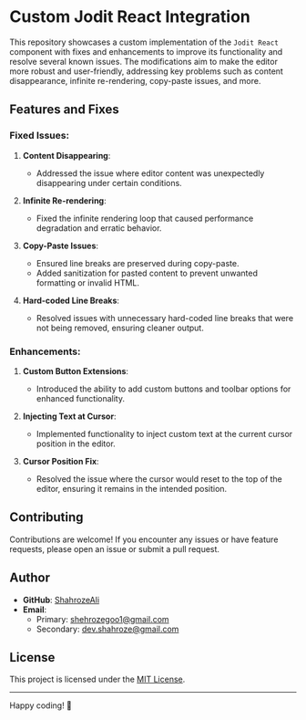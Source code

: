 
# Custom Jodit React Integration

This repository showcases a custom implementation of the `Jodit React` component with fixes and enhancements to improve its functionality and resolve several known issues. The modifications aim to make the editor more robust and user-friendly, addressing key problems such as content disappearance, infinite re-rendering, copy-paste issues, and more.

## Features and Fixes

### Fixed Issues:
1. **Content Disappearing**:
   - Addressed the issue where editor content was unexpectedly disappearing under certain conditions.

2. **Infinite Re-rendering**:
   - Fixed the infinite rendering loop that caused performance degradation and erratic behavior.

3. **Copy-Paste Issues**:
   - Ensured line breaks are preserved during copy-paste.
   - Added sanitization for pasted content to prevent unwanted formatting or invalid HTML.

4. **Hard-coded Line Breaks**:
   - Resolved issues with unnecessary hard-coded line breaks that were not being removed, ensuring cleaner output.

### Enhancements:
1. **Custom Button Extensions**:
   - Introduced the ability to add custom buttons and toolbar options for enhanced functionality.

2. **Injecting Text at Cursor**:
   - Implemented functionality to inject custom text at the current cursor position in the editor.

3. **Cursor Position Fix**:
   - Resolved the issue where the cursor would reset to the top of the editor, ensuring it remains in the intended position.

## Contributing
Contributions are welcome! If you encounter any issues or have feature requests, please open an issue or submit a pull request.

## Author
- **GitHub**: [ShahrozeAli](https://github.com/ShahrozeAli)
- **Email**: 
  - Primary: shehrozegoo1@gmail.com
  - Secondary: dev.shahroze@gmail.com

## License
This project is licensed under the [MIT License](LICENSE).

---

Happy coding! 🎉
